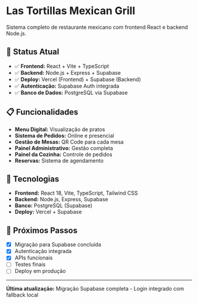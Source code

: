 # Las Tortillas Mexican Grill

Sistema completo de restaurante mexicano com frontend React e backend Node.js.

## 🚀 Status Atual

- ✅ **Frontend:** React + Vite + TypeScript
- ✅ **Backend:** Node.js + Express + Supabase
- ✅ **Deploy:** Vercel (Frontend) + Supabase (Backend)
- ✅ **Autenticação:** Supabase Auth integrada
- ✅ **Banco de Dados:** PostgreSQL via Supabase

## 📋 Funcionalidades

- **Menu Digital:** Visualização de pratos
- **Sistema de Pedidos:** Online e presencial
- **Gestão de Mesas:** QR Code para cada mesa
- **Painel Administrativo:** Gestão completa
- **Painel da Cozinha:** Controle de pedidos
- **Reservas:** Sistema de agendamento

## 🔧 Tecnologias

- **Frontend:** React 18, Vite, TypeScript, Tailwind CSS
- **Backend:** Node.js, Express, Supabase
- **Banco:** PostgreSQL (Supabase)
- **Deploy:** Vercel + Supabase

## 🎯 Próximos Passos

- [x] Migração para Supabase concluída
- [x] Autenticação integrada
- [x] APIs funcionais
- [ ] Testes finais
- [ ] Deploy em produção

---

**Última atualização:** Migração Supabase completa - Login integrado com fallback local
